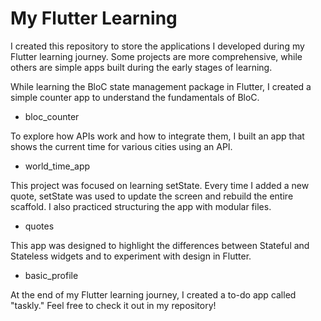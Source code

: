 # My Flutter Learning

I created this repository to store the applications I developed during my Flutter learning journey. Some projects are more comprehensive, while others are simple apps built during the early stages of learning.

While learning the BloC state management package in Flutter, I created a simple counter app to understand the fundamentals of BloC.
- bloc_counter

To explore how APIs work and how to integrate them, I built an app that shows the current time for various cities using an API.
- world_time_app

This project was focused on learning setState. Every time I added a new quote, setState was used to update the screen and rebuild the entire scaffold. I also practiced structuring the app with modular files.
- quotes

This app was designed to highlight the differences between Stateful and Stateless widgets and to experiment with design in Flutter.
- basic_profile

At the end of my Flutter learning journey, I created a to-do app called "taskly." Feel free to check it out in my repository!
